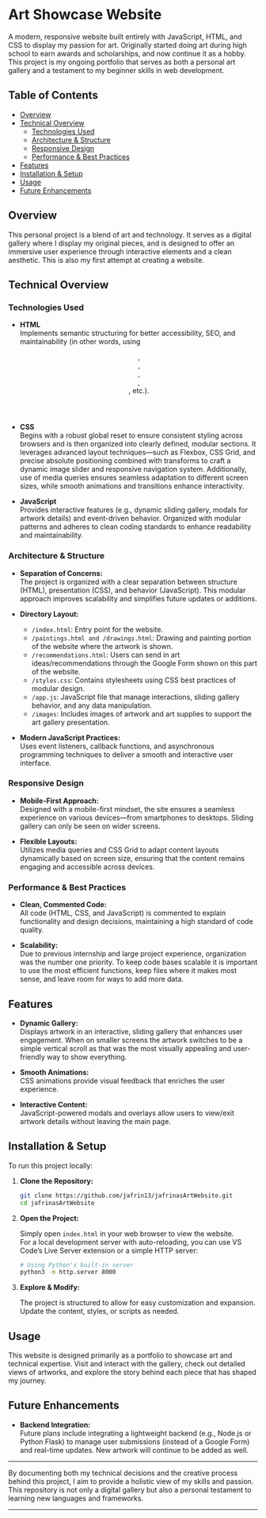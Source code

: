 # Art Showcase Website

A modern, responsive website built entirely with JavaScript, HTML, and CSS to display my passion for art. Originally started doing art during high school to earn awards and scholarships, and now continue it as a hobby. This project is my ongoing portfolio that serves as both a personal art gallery and a testament to my beginner skills in web development.

## Table of Contents

- [Overview](#overview)
- [Technical Overview](#technical-overview)
  - [Technologies Used](#technologies-used)
  - [Architecture & Structure](#architecture--structure)
  - [Responsive Design](#responsive-design)
  - [Performance & Best Practices](#performance--best-practices)
- [Features](#features)
- [Installation & Setup](#installation--setup)
- [Usage](#usage)
- [Future Enhancements](#future-enhancements)

## Overview

This personal project is a blend of art and technology. It serves as a digital gallery where I display my original pieces, and is designed to offer an immersive user experience through interactive elements and a clean aesthetic. This is also my first attempt at creating a website.

## Technical Overview

### Technologies Used

- **HTML**  
  Implements semantic structuring for better accessibility, SEO, and maintainability (in other words, using <header>, <nav>, <main>, <section>, <footer>, etc.).
  
- **CSS**  
  Begins with a robust global reset to ensure consistent styling across browsers and is then organized into clearly defined, modular sections. It leverages advanced layout techniques—such as Flexbox, CSS Grid, and precise absolute positioning combined with transforms to craft a dynamic image slider and responsive navigation system. Additionally, use of media queries ensures seamless adaptation to different screen sizes, while smooth animations and transitions enhance interactivity.

- **JavaScript**  
  Provides interactive features (e.g., dynamic sliding gallery, modals for artwork details) and event-driven behavior. Organized with modular patterns and adheres to clean coding standards to enhance readability and maintainability.

### Architecture & Structure

- **Separation of Concerns:**  
  The project is organized with a clear separation between structure (HTML), presentation (CSS), and behavior (JavaScript). This modular approach improves scalability and simplifies future updates or additions.
  
- **Directory Layout:**  
  - `/index.html`: Entry point for the website.
  - `/paintings.html and /drawings.html`: Drawing and painting portion of the website where the artwork is shown.
  - `/recommendations.html`: Users can send in art ideas/recommendations through the Google Form shown on this part of the website.
  - `/styles.css`: Contains stylesheets using CSS best practices of modular design.
  - `/app.js`: JavaScript file that manage interactions, sliding gallery behavior, and any data manipulation.
  - `/images`: Includes images of artwork and art supplies to support the art gallery presentation.
  
- **Modern JavaScript Practices:**  
  Uses event listeners, callback functions, and asynchronous programming techniques to deliver a smooth and interactive user interface.

### Responsive Design

- **Mobile-First Approach:**  
  Designed with a mobile-first mindset, the site ensures a seamless experience on various devices—from smartphones to desktops. Sliding gallery can only be seen on wider screens.
  
- **Flexible Layouts:**  
  Utilizes media queries and CSS Grid to adapt content layouts dynamically based on screen size, ensuring that the content remains engaging and accessible across devices.

### Performance & Best Practices
  
- **Clean, Commented Code:**  
  All code (HTML, CSS, and JavaScript) is commented to explain functionality and design decisions, maintaining a high standard of code quality.
  
- **Scalability:**  
  Due to previous internship and large project experience, organization was the number one priority. To keep code bases scalable it is important to use the most efficient functions, keep files where it makes most sense, and leave room for ways to add more data.

## Features

- **Dynamic Gallery:**  
  Displays artwork in an interactive, sliding gallery that enhances user engagement. When on smaller screens the artwork switches to be a simple vertical scroll as that was the most visually appealing and user-friendly way to show everything.
  
- **Smooth Animations:**  
  CSS animations provide visual feedback that enriches the user experience.
  
- **Interactive Content:**  
  JavaScript-powered modals and overlays allow users to view/exit artwork details without leaving the main page.
  

## Installation & Setup

To run this project locally:

1. **Clone the Repository:**

   ```bash
   git clone https://github.com/jafrin13/jafrinasArtWebsite.git
   cd jafrinasArtWebsite
   ```

2. **Open the Project:**

   Simply open `index.html` in your web browser to view the website.  
   For a local development server with auto-reloading, you can use VS Code’s Live Server extension or a simple HTTP server:

   ```bash
   # Using Python's built-in server
   python3 -m http.server 8000
   ```

3. **Explore & Modify:**

   The project is structured to allow for easy customization and expansion. Update the content, styles, or scripts as needed.

## Usage

This website is designed primarily as a portfolio to showcase art and technical expertise. Visit and interact with the gallery, check out detailed views of artworks, and explore the story behind each piece that has shaped my journey.

## Future Enhancements

- **Backend Integration:**  
  Future plans include integrating a lightweight backend (e.g., Node.js or Python Flask) to manage user submissions (instead of a Google Form) and real-time updates. New artwork will continue to be added as well.
  

---

By documenting both my technical decisions and the creative process behind this project, I aim to provide a holistic view of my skills and passion. This repository is not only a digital gallery but also a personal testament to learning new languages and frameworks.

---
